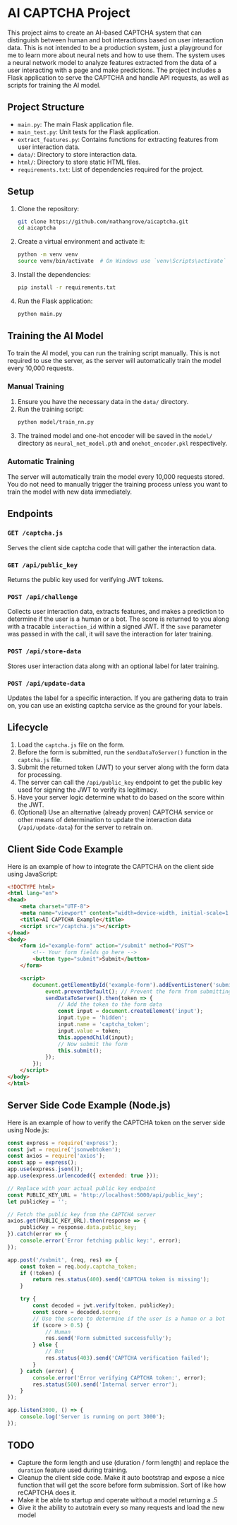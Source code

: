 # AI CAPTCHA Project

This project aims to create an AI-based CAPTCHA system that can distinguish between human and bot interactions based on user interaction data. This is not intended to be a production system, just a playground for me to learn more about neural nets and how to use them. The system uses a neural network model to analyze features extracted from the data of a user interacting with a page and make predictions. The project includes a Flask application to serve the CAPTCHA and handle API requests, as well as scripts for training the AI model.

## Project Structure

- `main.py`: The main Flask application file.
- `main_test.py`: Unit tests for the Flask application.
- `extract_features.py`: Contains functions for extracting features from user interaction data.
- `data/`: Directory to store interaction data.
- `html/`: Directory to store static HTML files.
- `requirements.txt`: List of dependencies required for the project.

## Setup

1. Clone the repository:
    ```sh
    git clone https://github.com/nathangrove/aicaptcha.git
    cd aicaptcha
    ```

2. Create a virtual environment and activate it:
    ```sh
    python -m venv venv
    source venv/bin/activate  # On Windows use `venv\Scripts\activate`
    ```

3. Install the dependencies:
    ```sh
    pip install -r requirements.txt
    ```

4. Run the Flask application:
    ```sh
    python main.py
    ```

## Training the AI Model

To train the AI model, you can run the training script manually. This is not required to use the server, as the server will automatically train the model every 10,000 requests.

### Manual Training

1. Ensure you have the necessary data in the `data/` directory.
2. Run the training script:
    ```sh
    python model/train_nn.py
    ```
3. The trained model and one-hot encoder will be saved in the `model/` directory as `neural_net_model.pth` and `onehot_encoder.pkl` respectively.

### Automatic Training

The server will automatically train the model every 10,000 requests stored. You do not need to manually trigger the training process unless you want to train the model with new data immediately.

## Endpoints

### `GET /captcha.js`

Serves the client side captcha code that will gather the interaction data.

### `GET /api/public_key`

Returns the public key used for verifying JWT tokens.

### `POST /api/challenge`

Collects user interaction data, extracts features, and makes a prediction to determine if the user is a human or a bot. The score is returned to you along with a tracable `interaction_id` within a signed JWT. If the `save` parameter was passed in with the call, it will save the interaction for later training.

### `POST /api/store-data`

Stores user interaction data along with an optional label for later training.

### `POST /api/update-data`

Updates the label for a specific interaction. If you are gathering data to train on, you can use an existing captcha service as the ground for your labels.


## Lifecycle

1. Load the `captcha.js` file on the form.
2. Before the form is submitted, run the `sendDataToServer()` function in the `captcha.js` file.
3. Submit the returned token (JWT) to your server along with the form data for processing.
4. The server can call the `/api/public_key` endpoint to get the public key used for signing the JWT to verify its legitimacy.
5. Have your server logic determine what to do based on the score within the JWT.
6. (Optional) Use an alternative (already proven) CAPTCHA service or other means of determination to update the interaction data (`/api/update-data`) for the server to retrain on.


## Client Side Code Example

Here is an example of how to integrate the CAPTCHA on the client side using JavaScript:

```html
<!DOCTYPE html>
<html lang="en">
<head>
    <meta charset="UTF-8">
    <meta name="viewport" content="width=device-width, initial-scale=1.0">
    <title>AI CAPTCHA Example</title>
    <script src="/captcha.js"></script>
</head>
<body>
    <form id="example-form" action="/submit" method="POST">
        <!-- Your form fields go here -->
        <button type="submit">Submit</button>
    </form>

    <script>
        document.getElementById('example-form').addEventListener('submit', function(event) {
            event.preventDefault(); // Prevent the form from submitting immediately
            sendDataToServer().then(token => {
                // Add the token to the form data
                const input = document.createElement('input');
                input.type = 'hidden';
                input.name = 'captcha_token';
                input.value = token;
                this.appendChild(input);
                // Now submit the form
                this.submit();
            });
        });
    </script>
</body>
</html>
```

## Server Side Code Example (Node.js)

Here is an example of how to verify the CAPTCHA token on the server side using Node.js:

```javascript
const express = require('express');
const jwt = require('jsonwebtoken');
const axios = require('axios');
const app = express();
app.use(express.json());
app.use(express.urlencoded({ extended: true }));

// Replace with your actual public key endpoint
const PUBLIC_KEY_URL = 'http://localhost:5000/api/public_key';
let publicKey = '';

// Fetch the public key from the CAPTCHA server
axios.get(PUBLIC_KEY_URL).then(response => {
    publicKey = response.data.public_key;
}).catch(error => {
    console.error('Error fetching public key:', error);
});

app.post('/submit', (req, res) => {
    const token = req.body.captcha_token;
    if (!token) {
        return res.status(400).send('CAPTCHA token is missing');
    }

    try {
        const decoded = jwt.verify(token, publicKey);
        const score = decoded.score;
        // Use the score to determine if the user is a human or a bot
        if (score > 0.5) {
            // Human
            res.send('Form submitted successfully');
        } else {
            // Bot
            res.status(403).send('CAPTCHA verification failed');
        }
    } catch (error) {
        console.error('Error verifying CAPTCHA token:', error);
        res.status(500).send('Internal server error');
    }
});

app.listen(3000, () => {
    console.log('Server is running on port 3000');
});
```

## TODO
- Capture the form length and use (duration / form length) and replace the `duration` feature used during training.
- Cleanup the client side code. Make it auto bootstrap and expose a nice function that will get the score before form submission. Sort of like how reCAPTCHA does it.
- Make it be able to startup and operate without a model returning a .5
- Give it the ability to autotrain every so many requests and load the new model